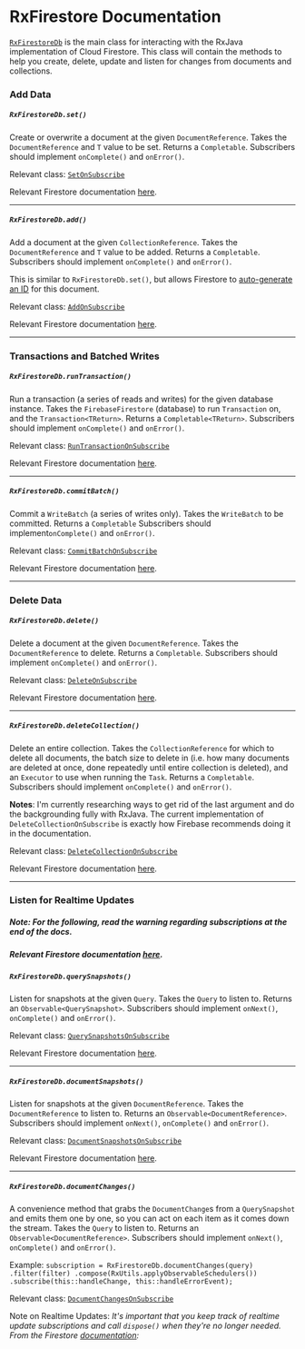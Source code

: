 # RxFirestore Documentation

[`RxFirestoreDb`](https://github.com/btrautmann/RxFirestore/blob/master/rxfirestore/src/main/java/com/oakwoodsc/rxfirestore/RxFirestoreDb.java) is the main class for interacting with the RxJava implementation of Cloud Firestore. This class will contain the methods to help you create, delete, update and listen for changes from documents and collections.

### Add Data
##### `RxFirestoreDb.set()`
Create or overwrite a document at the given `DocumentReference`. Takes the `DocumentReference` and `T` value to be set. Returns a `Completable`. Subscribers should implement `onComplete()` and `onError()`.

Relevant class: [`SetOnSubscribe`](https://github.com/btrautmann/RxFirestore/blob/master/rxfirestore/src/main/java/com/oakwoodsc/rxfirestore/SetOnSubscribe.java)

Relevant Firestore documentation [here](https://firebase.google.com/docs/firestore/manage-data/add-data).

***

##### `RxFirestoreDb.add()`
Add a document at the given `CollectionReference`. Takes the `DocumentReference` and `T` value to be added. Returns a `Completable`. Subscribers should implement `onComplete()` and `onError()`.

This is similar to `RxFirestoreDb.set()`, but allows Firestore to [auto-generate an ID]() for this document.

Relevant class: [`AddOnSubscribe`](https://github.com/btrautmann/RxFirestore/blob/master/rxfirestore/src/main/java/com/oakwoodsc/rxfirestore/AddOnSubscribe.java)

Relevant Firestore documentation [here](https://firebase.google.com/docs/firestore/manage-data/add-data).

***

### Transactions and Batched Writes
##### `RxFirestoreDb.runTransaction()`
Run a transaction (a series of reads and writes) for the given database instance. Takes the `FirebaseFirestore` (database) to run `Transaction` on, and the `Transaction<TReturn>`. Returns a `Completable<TReturn>`. Subscribers should implement `onComplete()` and `onError()`.

Relevant class: [`RunTransactionOnSubscribe`](https://github.com/btrautmann/RxFirestore/blob/master/rxfirestore/src/main/java/com/oakwoodsc/rxfirestore/RunTransactionOnSubscribe.java)

Relevant Firestore documentation [here](https://firebase.google.com/docs/firestore/manage-data/transactions).

***

##### `RxFirestoreDb.commitBatch()`
Commit a `WriteBatch` (a series of writes only). Takes the `WriteBatch` to be committed. Returns a `Completable` Subscribers should implement`onComplete()` and `onError()`.

Relevant class: [`CommitBatchOnSubscribe`](https://github.com/btrautmann/RxFirestore/blob/master/rxfirestore/src/main/java/com/oakwoodsc/rxfirestore/CommitBatchOnSubscribe.java)

Relevant Firestore documentation [here](https://firebase.google.com/docs/firestore/manage-data/transactions).

***

### Delete Data
##### `RxFirestoreDb.delete()`
Delete a document at the given `DocumentReference`. Takes the `DocumentReference` to delete. Returns a `Completable`. Subscribers should implement `onComplete()` and `onError()`.

Relevant class: [`DeleteOnSubscribe`](https://github.com/btrautmann/RxFirestore/blob/master/rxfirestore/src/main/java/com/oakwoodsc/rxfirestore/DeleteOnSubscribe.java)

Relevant Firestore documentation [here](https://firebase.google.com/docs/firestore/manage-data/delete-data).

***

##### `RxFirestoreDb.deleteCollection()`
Delete an entire collection. Takes the `CollectionReference` for which to delete all documents, the batch size to delete in (i.e. how many documents are deleted at once, done repeatedly until entire collection is deleted), and an `Executor` to use when running the `Task`. Returns a `Completable`. Subscribers should implement `onComplete()` and `onError()`.

**Notes**: I'm currently researching ways to get rid of the last argument and do the backgrounding fully with RxJava. The current implementation of `DeleteCollectionOnSubscribe` is exactly how Firebase recommends doing it in the documentation.

Relevant class: [`DeleteCollectionOnSubscribe`](https://github.com/btrautmann/RxFirestore/blob/master/rxfirestore/src/main/java/com/oakwoodsc/rxfirestore/DeleteCollectionOnSubscribe.java)

Relevant Firestore documentation [here](https://firebase.google.com/docs/firestore/manage-data/delete-data).

***

### Listen for Realtime Updates
##### Note: For the following, read the warning regarding subscriptions at the end of the docs.
##### Relevant Firestore documentation [here](https://firebase.google.com/docs/firestore/query-data/listen).

##### `RxFirestoreDb.querySnapshots()`

Listen for snapshots at the given `Query`. Takes the `Query` to listen to. Returns an `Observable<QuerySnapshot>`. Subscribers should implement `onNext()`, `onComplete()` and `onError()`.

Relevant class: [`QuerySnapshotsOnSubscribe`](https://github.com/btrautmann/RxFirestore/blob/master/rxfirestore/src/main/java/com/oakwoodsc/rxfirestore/QuerySnapshotsOnSubscribe.java)

Relevant Firestore documentation [here](https://firebase.google.com/docs/firestore/query-data/listen).

***
##### `RxFirestoreDb.documentSnapshots()`
Listen for snapshots at the given `DocumentReference`. Takes the `DocumentReference` to listen to. Returns an `Observable<DocumentReference>`. Subscribers should implement `onNext()`, `onComplete()` and `onError()`.

Relevant class: [`DocumentSnapshotsOnSubscribe`](https://github.com/btrautmann/RxFirestore/blob/master/rxfirestore/src/main/java/com/oakwoodsc/rxfirestore/DocumentSnapshotsOnSubscribe.java)

Relevant Firestore documentation [here](https://firebase.google.com/docs/firestore/query-data/listen).

***
##### `RxFirestoreDb.documentChanges()`

A convenience method that grabs the `DocumentChange`s from a `QuerySnapshot` and emits them one by one, so you can act on each item as it comes down the stream. Takes the `Query` to listen to. Returns an `Observable<DocumentReference>`. Subscribers should implement `onNext()`, `onComplete()` and `onError()`.

Example:
`
subscription = RxFirestoreDb.documentChanges(query)
                    .filter(filter)
                    .compose(RxUtils.applyObservableSchedulers())
                    .subscribe(this::handleChange, this::handleErrorEvent);
`

Relevant class: [`DocumentChangesOnSubscribe`](https://github.com/btrautmann/RxFirestore/blob/master/rxfirestore/src/main/java/com/oakwoodsc/rxfirestore/DocumentChangesOnSubscribe.java)


Note on Realtime Updates: _It's important that you keep track of realtime update subscriptions and call `dispose()` when they're no longer needed. From the Firestore [documentation](https://firebase.google.com/docs/firestore/query-data/listen):_
